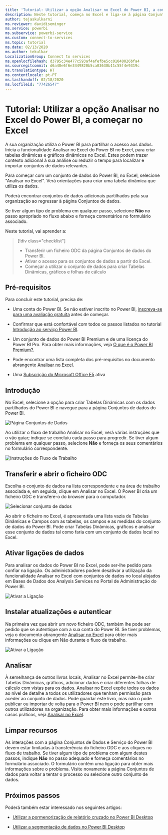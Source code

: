 ```yaml
---
title: 'Tutorial: Utilizar a opção Analisar no Excel do Power BI, a começar no Excel'
description: Neste tutorial, começa no Excel e liga-se à página Conjuntos de dados do Power BI para importar conjuntos de dados para o Excel.
author: tejaskulkarni
ms.reviewer: davidiseminger
ms.service: powerbi
ms.subservice: powerbi-service
ms.custom: connect-to-services
ms.topic: tutorial
ms.date: 02/13/2020
ms.author: tekulkar
LocalizationGroup: Connect to services
ms.openlocfilehash: d3795c34e477c593af4afefbe5cc01040026bfa4
ms.sourcegitcommit: d6a48e6f6e3449820b5ca03638b11c55f4e9319c
ms.translationtype: HT
ms.contentlocale: pt-PT
ms.lasthandoff: 02/18/2020
ms.locfileid: "77426547"
---
```

# <a name="tutorial-use-power-bi-analyze-in-excel-starting-in-excel"></a>Tutorial: Utilizar a opção Analisar no Excel do Power BI, a começar no Excel

A sua organização utiliza o Power BI para partilhar o acesso aos dados. Inicia a funcionalidade Analisar no Excel do Power BI no Excel, para criar tabelas dinâmicas e gráficos dinâmicos no Excel. Estes podem trazer contexto adicional à sua análise ou reduzir o tempo para localizar e importar conjuntos de dados relevantes.

Para começar com um conjunto de dados do Power BI, no Excel, selecione "Analisar no Excel". Verá orientações para criar uma tabela dinâmica que utiliza os dados.  

Poderá encontrar conjuntos de dados adicionais partilhados pela sua organização ao regressar à página Conjuntos de dados.

Se tiver algum tipo de problema em qualquer passo, selecione **Não** no passo apropriado no fluxo abaixo e forneça comentários no formulário associado.  

Neste tutorial, vai aprender a:

> [!div class="checklist"]
> * Transferir um ficheiro ODC da página Conjuntos de dados do Power BI.
> * Ativar o acesso para os conjuntos de dados a partir do Excel.
> * Começar a utilizar o conjunto de dados para criar Tabelas Dinâmicas, gráficos e folhas de cálculo

## <a name="prerequisites"></a>Pré-requisitos

Para concluir este tutorial, precisa de:

* Uma conta do Power BI. Se não estiver inscrito no Power BI, [inscreva-se para uma avaliação gratuita](https://app.powerbi.com/signupredirect?pbi_source=web) antes de começar.

* Confirmar que está confortável com todos os passos listados no tutorial [Introdução ao serviço Power BI](https://docs.microsoft.com/power-bi/service-get-started).

* Um conjunto de dados do Power BI Premium e de uma licença do Power BI Pro. Para obter mais informações, veja [O que é o Power BI Premium?](https://docs.microsoft.com/power-bi/service-premium-what-is).

* Pode encontrar uma lista completa dos pré-requisitos no documento abrangente [Analisar no Excel](https://docs.microsoft.com/power-bi/service-analyze-in-excel#requirements).

* Uma [Subscrição do Microsoft Office E5](https://www.microsoft.com/microsoft-365/business/office-365-enterprise-e5-business-software?activetab=pivot%3aoverviewtab) ativa

## <a name="get-started"></a>Introdução

No Excel, selecione a opção para criar Tabelas Dinâmicas com os dados partilhados do Power BI e navegue para a página Conjuntos de dados do Power BI.

![Página Conjuntos de Dados](media/service-tutorial-analyze-in-excel/tutorial-analyze-in-excel-01.png)

Ao utilizar o fluxo de trabalho Analisar no Excel, verá várias instruções que o vão guiar; indique se concluiu cada passo para progredir. Se tiver algum problema em qualquer passo, selecione **Não** e forneça os seus comentários no formulário correspondente.

![Instruções do Fluxo de Trabalho](media/service-tutorial-analyze-in-excel/tutorial-analyze-in-excel-02.png)

## <a name="download-and-open-the-odc-file"></a>Transferir e abrir o ficheiro ODC

Escolha o conjunto de dados na lista correspondente e na área de trabalho associada e, em seguida, clique em Analisar no Excel. O Power BI cria um ficheiro ODC e transfere-o do browser para o computador.

![Selecionar conjunto de dados](media/service-tutorial-analyze-in-excel/tutorial-analyze-in-excel-03.png)

Ao abrir o ficheiro no Excel, é apresentada uma lista vazia de Tabelas Dinâmicas e Campos com as tabelas, os campos e as medidas do conjunto de dados do Power BI. Pode criar Tabelas Dinâmicas, gráficos e analisar esse conjunto de dados tal como faria com um conjunto de dados local no Excel.

## <a name="enable-data-connections"></a>Ativar ligações de dados

Para analisar os dados do Power BI no Excel, pode ser-lhe pedido para confiar na ligação. Os administradores podem desativar a utilização da funcionalidade Analisar no Excel com conjuntos de dados no local alojados em Bases de Dados dos Analysis Services no Portal de Administração do Power BI.

![Ativar a Ligação](media/service-tutorial-analyze-in-excel/tutorial-analyze-in-excel-04.png)

## <a name="install-updates-and-authenticate"></a>Instalar atualizações e autenticar

Na primeira vez que abrir um novo ficheiro ODC, também lhe pode ser pedido que se autentique com a sua conta do Power BI.  Se tiver problemas, veja o documento abrangente [Analisar no Excel](https://docs.microsoft.com/power-bi/service-analyze-in-excel#sign-in-to-power-bi ) para obter mais informações ou clique em Não durante o fluxo de trabalho.

![Ativar a Ligação](media/service-tutorial-analyze-in-excel/tutorial-analyze-in-excel-05.png)

## <a name="analyze-away"></a>Analisar

À semelhança de outros livros locais, Analisar no Excel permite-lhe criar Tabelas Dinâmicas, gráficos, adicionar dados e criar diferentes folhas de cálculo com vistas para os dados. Analisar no Excel expõe todos os dados ao nível de detalhe a todos os utilizadores que tenham permissão para aceder ao conjunto de dados. Pode guardar este livro, mas não o pode publicar ou importar de volta para o Power BI nem o pode partilhar com outros utilizadores na organização. Para obter mais informações e outros casos práticos, veja [Analisar no Excel](https://docs.microsoft.com/power-bi/service-analyze-in-excel#analyze-away).

## <a name="clean-up-resources"></a>Limpar recursos

As interações com a página Conjuntos de Dados e Serviço do Power BI devem estar limitadas à transferência do ficheiro ODC e aos cliques no fluxo de trabalho. Se tiver algum tipo de problema com algum destes passos, indique **Não** no passo adequado e forneça comentários no formulário associado. O formulário contém uma ligação para obter mais informações sobre o problema. Visite novamente a página Conjuntos de dados para voltar a tentar o processo ou selecione outro conjunto de dados.

## <a name="next-steps"></a>Próximos passos

Poderá também estar interessado nos seguintes artigos:

* [Utilizar a pormenorização de relatório cruzado no Power BI Desktop](https://docs.microsoft.com/power-bi/desktop-cross-report-drill-through)

* [Utilizar a segmentação de dados no Power BI Desktop](https://docs.microsoft.com/power-bi/visuals/power-bi-visualization-slicers)
